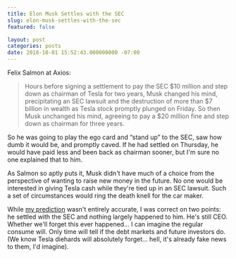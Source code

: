 ```yaml
---
title: Elon Musk Settles with the SEC
slug: elon-musk-settles-with-the-sec
featured: false

layout: post
categories: posts
date: 2018-10-01 15:52:43.000000000 -07:00
---
```


Felix Salmon at Axios:

> Hours before signing a settlement to pay the SEC $10 million and step down as chairman of Tesla for two years, Musk changed his mind, precipitating an SEC lawsuit and the destruction of more than $7 billion in wealth as Tesla stock promptly plunged on Friday. So then Musk unchanged his mind, agreeing to pay a $20 million fine and step down as chairman for three years.

So he was going to play the ego card and “stand up” to the SEC, saw how dumb it would be, and promptly caved. If he had settled on Thursday, he would have paid less and been back as chairman sooner, but I'm sure no one explained that to him.

As Salmon so aptly puts it, Musk didn't have much of a choice from the perspective of wanting to raise new money in the future. No one would be interested in giving Tesla cash while they're tied up in an SEC lawsuit. Such a set of circumstances would ring the death knell for the car maker.

While [my prediction](/elon-musk-is-being-sued-by-the-sec/) wasn't entirely accurate, I was correct on two points: he settled with the SEC and nothing largely happened to him. He's still CEO. Whether we'll forget this ever happened… I can imagine the regular consume will. Only time will tell if the debt markets and future investors do. (We know Tesla diehards will absolutely forget… hell, it's already fake news to them, I'd imagine).

